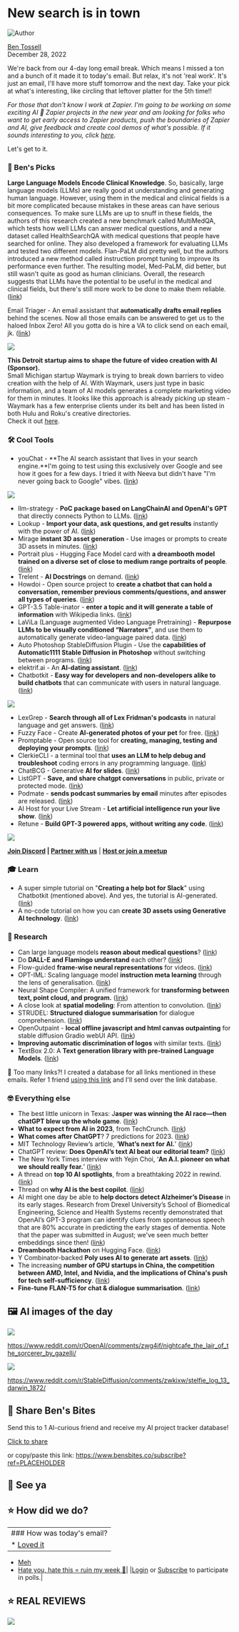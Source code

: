 # New search is in town

![Author](https://media.beehiiv.com/cdn-cgi/image/fit=scale-down,format=auto,onerror=redirect,quality=80/uploads/user/profile_picture/fc858b4d-39e3-4be1-abf4-2b55504e21a2/thumb_uJ4UYake_400x400.jpg)

[Ben Tossell](https://www.twitter.com/bentossell)\
December 28, 2022

We're back from our 4-day long email break. Which means I missed a ton and a bunch of it made it to today's email. But relax, it's not 'real work'. It's just an email, I'll have more stuff tomorrow and the next day. Take your pick at what's interesting, like circling that leftover platter for the 5th time!!

*For those that don't know I work at Zapier. I'm going to be working on some exciting AI 🤝 Zapier projects in the new year and am looking for folks who want to get early access to Zapier products, push the boundaries of Zapier and AI, give feedback and create cool demos of what's possible. If it sounds interesting to you, click [here](https://ai.zapier.app/).*

Let's get to it.

### **🤌 Ben's Picks**

**Large Language Models Encode Clinical Knowledge**. So, basically, large language models (LLMs) are really good at understanding and generating human language. However, using them in the medical and clinical fields is a bit more complicated because mistakes in these areas can have serious consequences. To make sure LLMs are up to snuff in these fields, the authors of this research created a new benchmark called MultiMedQA, which tests how well LLMs can answer medical questions, and a new dataset called HealthSearchQA with medical questions that people have searched for online. They also developed a framework for evaluating LLMs and tested two different models. Flan-PaLM did pretty well, but the authors introduced a new method called instruction prompt tuning to improve its performance even further. The resulting model, Med-PaLM, did better, but still wasn't quite as good as human clinicians. Overall, the research suggests that LLMs have the potential to be useful in the medical and clinical fields, but there's still more work to be done to make them reliable.([link](https://arxiv.org/abs/2212.13138))

Email Triager - An email assistant that **automatically drafts email replies** behind the scenes. Now all those emails can be answered to get us to the haloed Inbox Zero! All you gotta do is hire a VA to click send on each email, jk. ([link](https://www.emailtriager.com/))

![](https://media.beehiiv.com/cdn-cgi/image/fit=scale-down,format=auto,onerror=redirect,quality=80/uploads/asset/file/0b072d94-f66b-42d1-8b74-598ca3aaee82/ezgif.com-gif-maker__43_.gif)

**This Detroit startup aims to shape the future of video creation with AI (Sponsor).**\
Small Michigan startup Waymark is trying to break down barriers to video creation with the help of AI. With Waymark, users just type in basic information, and a team of AI models generates a complete marketing video for them in minutes. It looks like this approach is already picking up steam - Waymark has a few enterprise clients under its belt and has been listed in both Hulu and Roku's creative directories.\
Check it out [here](https://waymark.com/).

### **🛠️ Cool Tools**

- youChat - \*\*The AI search assistant that lives in your search engine.\*\*I'm going to test using this exclusively over Google and see how it goes for a few days. I tried it with Neeva but didn't have "I'm never going back to Google" vibes. ([link](https://you.com/))

![](https://media.beehiiv.com/cdn-cgi/image/fit=scale-down,format=auto,onerror=redirect,quality=80/uploads/asset/file/b696f97f-aece-429e-856f-455f0ec3ed71/1_a2T6vXE2TaffhUpHpkPpgA.gif)

- llm-strategy - **PoC package based on LangChainAI and OpenAI's GPT** that directly connects Python to LLMs. ([link](https://github.com/blackhc/llm-strategy))
- Lookup - **Import your data, ask questions, and get results** instantly with the power of AI. ([link](https://app.uselookup.com/))
- Mirage **instant 3D asset generation** - Use images or prompts to create 3D assets in minutes. ([link](https://app.mirageml.com/?dimension=3d))
- Portrait plus - Hugging Face Model card with **a dreambooth model trained on a diverse set of close to medium range portraits of people**. ([link](https://huggingface.co/wavymulder/portraitplus))
- Trelent - **AI Docstrings** on demand. ([link](https://marketplace.visualstudio.com/items?itemName=Trelent.trelent))
- Howdoi - Open source project to **create a chatbot that can hold a conversation, remember previous comments/questions, and answer all types of queries**. ([link](https://github.com/bborn/howdoi.ai))
- GPT-3.5 Table-inator - **enter a topic and it will generate a table of information** with Wikipedia links. ([link](https://huggingface.co/spaces/JavaFXpert/GPT-3.5-Table-inator))
- LaViLa (Language augmented Video Language Pretraining) - **Repurpose LLMs to be visually conditioned “Narrators”**, and use them to automatically generate video-language paired data. ([link](https://huggingface.co/spaces/nateraw/lavila))
- Auto Photoshop StableDiffusion Plugin - Use the **capabilities of Automatic1111 Stable Diffusion in Photoshop** without switching between programs. ([link](https://github.com/AbdullahAlfaraj/Auto-Photoshop-StableDiffusion-Plugin))
- elektrif.ai - An **AI-dating assistant**. ([link](https://www.elektrif.ai/))
- Chatbotkit - **Easy way for developers and non-developers alike to build chatbots** that can communicate with users in natural language. ([link](https://chatbotkit.com/))

![](https://media.beehiiv.com/cdn-cgi/image/fit=scale-down,format=auto,onerror=redirect,quality=80/uploads/asset/file/5d5d3df4-b9ca-4c35-ac7b-7883b14ce8d8/Fk-I3XRWQAEUl7-.jpeg)

- LexGrep - **Search through all of Lex Fridman's podcasts** in natural language and get answers. ([link](https://theskcd-streamlit-ui-appmain-zo9d84.streamlit.app/))
- Fuzzy Face - Create **AI-generated photos of your pet** for free. ([link](https://www.thefuzzyface.com/))
- Promptable - Open source tool for **creating, managing, testing and deploying your prompts**. ([link](https://promptable.ai/))
- ClerkieCLI - a terminal tool that **uses an LLM to help debug and troubleshoot** coding errors in any programming language. ([link](https://github.com/ishaan-jaff/clerkie-cli))
- ChatBCG - Generative **AI for slides**. ([link](https://www.chatbcg.com/))
- ListGPT - **Save, and share chatgpt conversations** in public, private or protected mode. ([link](https://listgpt.com/))
- Podmate - **sends podcast summaries by email** minutes after episodes are released. ([link](https://podmate.flutterflow.app/))
- AI Host for your Live Stream - **Let artificial intelligence run your live show**. ([link](https://www.livereacting.com/ai-host-for-live-stream))
- Retune - **Build GPT-3 powered apps,** **without writing any code**. ([link](https://retune.so/))

![](https://media.beehiiv.com/cdn-cgi/image/fit=scale-down,format=auto,onerror=redirect,quality=80/uploads/asset/file/da0b1a0f-369c-4a38-b273-0d2c067991bb/hero-center.png)

**[Join Discord](https://discord.gg/qd92NKjDdE) | [Partner with us](https://sponsor.bensbites.co/)** | [**Host or join a meetup**](https://meetups.bensbites.co/)

### **🎓 Learn**

- A super simple tutorial on "**Creating a help bot for Slack**" using Chatbotkit (mentioned above). And yes, the tutorial is AI-generated. ([link](https://chatbotkit.com/tutorials/creating-a-help-bot-for-slack))
- A no-code tutorial on how you can **create 3D assets using Generative AI technology**. ([link](https://twitter.com/angrypenguinPNG/status/1607910436254674948))

### **🔬 Research**

- Can large language models **reason about medical questions**? ([link](https://arxiv.org/abs/2207.08143))
- Do **DALL-E and Flamingo understand** each other? ([link](https://arxiv.org/abs/2212.12249))
- Flow-guided **frame-wise neural representations** for videos. ([link](https://maincold2.github.io/ffnerv/))
- OPT-IML: Scaling language model **instruction meta learning** through the lens of generalisation. ([link](https://arxiv.org/abs/2212.12017))
- Neural Shape Compiler: A unified framework for **transforming between text, point cloud, and program.** ([link](https://tiangeluo.github.io/projectpages/shapecompiler.html))
- A close look at **spatial modeling**: From attention to convolution. ([link](https://arxiv.org/abs/2212.12552))
- STRUDEL: **Structured dialogue summarisation** for dialogue comprehension. ([link](https://arxiv.org/abs/2212.12652))
- OpenOutpaint - **local offline javascript and html canvas outpainting** for stable diffusion Gradio webUI API. ([link](https://github.com/zero01101/openOutpaint-webUI-extension))
- **Improving automatic discrimination of logos** with similar texts. ([link](https://www.amazon.science/blog/improving-automatic-discrimination-of-logos-with-similar-texts))
- TextBox 2.0: A **Text generation library with pre-trained Language Models**. ([link](https://arxiv.org/abs/2212.13005))

👋 Too many links?! I created a database for all links mentioned in these emails. Refer 1 friend [using this link](https://www.bensbites.co/subscribe?ref=PLACEHOLDER) and I'll send over the link database.

### **🤓 Everything else**

- The best little unicorn in Texas: J**asper was winning the AI race—then chatGPT blew up the whole game**. ([link](https://www.theinformation.com/articles/the-best-little-unicorn-in-texas-jasper-was-winning-the-ai-race-then-chatgpt-blew-up-the-whole-game))
- **What to expect from AI in 2023**, from TechCrunch. ([link](https://techcrunch.com/2022/12/26/what-to-expect-from-ai-in-2023/?guccounter=1))
- **What comes after ChatGPT**? 7 predictions for 2023. ([link](https://garymarcus.substack.com/p/what-to-expect-when-youre-expecting))
- MIT Technology Review’s article, ‘**What’s next for AI.**’ ([link](https://www.technologyreview.com/2022/12/23/1065852/whats-next-for-ai/))
- ChatGPT review: **Does OpenAI’s text AI beat our editorial team?** ([link](https://the-decoder.com/chatgpt-review-does-openais-text-ai-beat-our-editorial-team/))
- The New York Times interview with Yejin Choi, ‘**An A.I. pioneer on what we should really fear.**’ ([link](https://www.nytimes.com/interactive/2022/12/26/magazine/yejin-choi-interview.html))
- A thread on **top 10 AI spotlights**, from a breathtaking 2022 in rewind. ([link](https://twitter.com/drjimfan/status/1607746957753057280))
- Thread on **why AI is the best copilot**. ([link](https://twitter.com/archiolidius/status/1607771942131585025))
- AI might one day be able to **help doctors detect Alzheimer’s Disease** in its early stages. Research from Drexel University’s School of Biomedical Engineering, Science and Health Systems recently demonstrated that OpenAI’s GPT-3 program can identify clues from spontaneous speech that are 80% accurate in predicting the early stages of dementia. Note that the paper was submitted in August; we've seen much better embeddings since then! ([link](https://www.eurekalert.org/news-releases/975246))
- **Dreambooth Hackathon** on Hugging Face. ([link](https://huggingface.co/dreambooth-hackathon))
- Y Combinator-backed **Poly uses AI to generate art assets**. ([link](https://techcrunch.com/2022/12/27/y-combinator-backed-poly-uses-ai-to-generate-art-assets/))
- The increasing **number of GPU startups in China, the competition between AMD, Intel, and Nvidia, and the implications of China's push for tech self-sufficiency**. ([link](https://www.tomshardware.com/news/ai-and-tech-sovereignity-drive-number-of-gpu-developers-in-china))
- **Fine-tune FLAN-T5 for chat & dialogue summarisation**. ([link](https://www.philschmid.de/fine-tune-flan-t5))

## **🖼 AI images of the day**

![](https://media.beehiiv.com/cdn-cgi/image/fit=scale-down,format=auto,onerror=redirect,quality=80/uploads/asset/file/1fda2d0d-b0e1-43b7-aa63-f936ce73dad6/ovh7sxv74g8a1.jpg)

<https://www.reddit.com/r/OpenAI/comments/zwg4if/nightcafe_the_lair_of_the_sorcerer_by_gazelli/>

![](https://media.beehiiv.com/cdn-cgi/image/fit=scale-down,format=auto,onerror=redirect,quality=80/uploads/asset/file/7a5c39b0-74d5-480e-97a9-eb2f036cc57a/ofecqoqp3h8a1.png)

<https://www.reddit.com/r/StableDiffusion/comments/zwkixw/stelfie_log_13_darwin_1872/>

## **🤗 Share Ben's Bites**

Send this to 1 AI-curious friend and receive my AI project tracker database!

[Click to share](https://www.bensbites.co/subscribe?ref=PLACEHOLDER)

or copy/paste this link: https://www.bensbites.co/subscribe?ref=PLACEHOLDER

## **👋 See ya**

## **⭐️ How did we do?**

||
|:---|
|### How was today's email?|
|\* [Loved it](https://www.bensbites.co/login)

- [Meh](https://www.bensbites.co/login)
- [Hate you, hate this = ruin my week 🥹](https://www.bensbites.co/login)|
  |[Login](https://www.bensbites.co/login) or [Subscribe](https://www.bensbites.co/subscribe) to participate in polls.|

## **⭐️ REAL** REVIEWS

![](https://media.beehiiv.com/cdn-cgi/image/fit=scale-down,format=auto,onerror=redirect,quality=80/uploads/asset/file/c8a91ecd-5477-493e-bb9d-9ed8f04bde24/Screenshot_2022-12-13_at_14.55.58.png)
